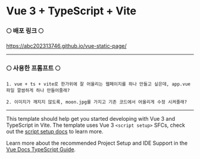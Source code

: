 # Vue 3 + TypeScript + Vite



### 🌕 배포 링크 🌕

https://abc202313746.github.io/vue-static-page/ 

***

### 🌕 사용한 프롬프트 🌕
```
1. vue + ts + vite로 한가위에 잘 어울리는 웹페이지를 하나 만들고 싶은데, app.vue 파일 깔쌈하게 하나 만들어줄래? 
```

```
2. 이미지가 깨지지 않도록, moon.jpg를 가지고 기존 코드에서 어울리게 수정 시켜줄래?
```

***

This template should help get you started developing with Vue 3 and TypeScript in Vite. The template uses Vue 3 `<script setup>` SFCs, check out the [script setup docs](https://v3.vuejs.org/api/sfc-script-setup.html#sfc-script-setup) to learn more.

Learn more about the recommended Project Setup and IDE Support in the [Vue Docs TypeScript Guide](https://vuejs.org/guide/typescript/overview.html#project-setup).
